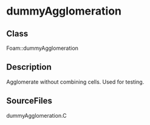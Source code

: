 # dummyAgglomeration 
## Class
Foam::dummyAgglomeration

## Description
Agglomerate without combining cells. Used for testing.

## SourceFiles
dummyAgglomeration.C

